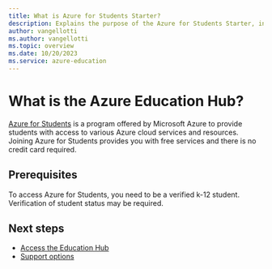 ```yaml
---
title: What is Azure for Students Starter?
description: Explains the purpose of the Azure for Students Starter, including prerequisites and support options.
author: vangellotti
ms.author: vangellotti
ms.topic: overview
ms.date: 10/20/2023
ms.service: azure-education
---
```


# What is the Azure Education Hub?

[Azure for Students](https://azure.microsoft.com/free/students/) is a program offered by Microsoft Azure to provide students with access to various Azure cloud services and resources. Joining Azure for Students provides you with free services and there is no credit card required.

## Prerequisites

To access Azure for Students, you need to be a verified k-12 student. Verification of student status may be required.


## Next steps

- [Access the Education Hub](access-education-hub.md)
- [Support options](educator-service-desk.md)

